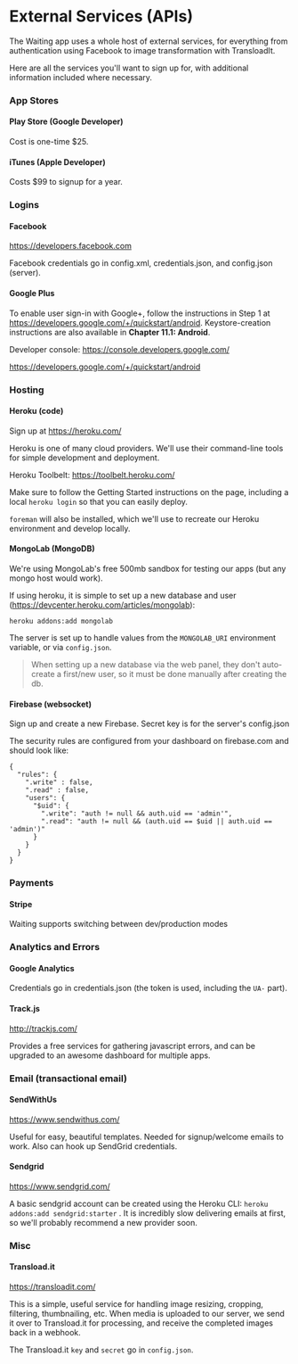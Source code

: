 # External Services (APIs) 

The Waiting app uses a whole host of external services, for everything from authentication using Facebook to image transformation with TransloadIt. 

Here are all the services you'll want to sign up for, with additional information included where necessary. 


### App Stores 

#### Play Store (Google Developer) 

Cost is one-time $25. 

#### iTunes (Apple Developer) 

Costs $99 to signup for a year. 


### Logins 

#### Facebook 

https://developers.facebook.com 

Facebook credentials go in config.xml, credentials.json, and config.json (server). 


#### Google Plus 

To enable user sign-in with Google+, follow the instructions in Step 1 at https://developers.google.com/+/quickstart/android. Keystore-creation instructions are also available in __Chapter 11.1: Android__. 

Developer console: https://console.developers.google.com/

https://developers.google.com/+/quickstart/android




### Hosting 

#### Heroku (code) 

Sign up at https://heroku.com/

Heroku is one of many cloud providers. We'll use their command-line tools for simple development and deployment. 

Heroku Toolbelt: https://toolbelt.heroku.com/

Make sure to follow the Getting Started instructions on the page, including a local `heroku login` so that you can easily deploy. 

`foreman` will also be installed, which we'll use to recreate our Heroku environment and develop locally. 


#### MongoLab (MongoDB)  

We're using MongoLab's free 500mb sandbox for testing our apps (but any mongo host would work). 

If using heroku, it is simple to set up a new database and user (https://devcenter.heroku.com/articles/mongolab):

    heroku addons:add mongolab
    
The server is set up to handle values from the `MONGOLAB_URI` environment variable, or via `config.json`.

> When setting up a new database via the web panel, they don't auto-create a first/new user, so it must be done manually after creating the db. 


#### Firebase (websocket) 

Sign up and create a new Firebase. Secret key is for the server's config.json 

The security rules are configured from your dashboard on firebase.com and should look like: 

    {
      "rules": {
        ".write" : false,
        ".read" : false,
        "users": {
          "$uid": {
            ".write": "auth != null && auth.uid == 'admin'",
            ".read": "auth != null && (auth.uid == $uid || auth.uid == 'admin')"
          }
        }
      }
    }


### Payments 

#### Stripe 

Waiting supports switching between dev/production modes 


### Analytics and Errors 

#### Google Analytics 

Credentials go in credentials.json (the token is used, including the `UA-` part). 

#### Track.js 

http://trackjs.com/

Provides a free services for gathering javascript errors, and can be upgraded to an awesome dashboard for multiple apps. 


### Email (transactional email) 

#### SendWithUs 

https://www.sendwithus.com/

Useful for easy, beautiful templates. Needed for signup/welcome emails to work. Also can hook up SendGrid credentials. 

#### Sendgrid 

https://www.sendgrid.com/ 

A basic sendgrid account can be created using the Heroku CLI: `heroku addons:add sendgrid:starter` . It is incredibly slow delivering emails at first, so we'll probably recommend a new provider soon. 


### Misc 

#### Transload.it 

https://transloadit.com/

This is a simple, useful service for handling image resizing, cropping, filtering, thumbnailing, etc. When media is uploaded to our server, we send it over to Transload.it for processing, and receive the completed images back in a webhook. 

The Transload.it `key` and `secret` go in `config.json`. 







